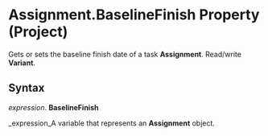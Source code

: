 
# Assignment.BaselineFinish Property (Project)

Gets or sets the baseline finish date of a task  **Assignment**. Read/write  **Variant**.


## Syntax

 _expression_. **BaselineFinish**

 _expression_A variable that represents an  **Assignment** object.


